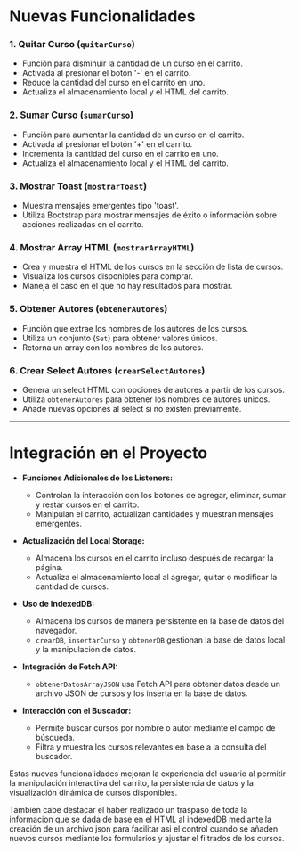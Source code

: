 # Nuevas Funcionalidades

### 1. Quitar Curso (`quitarCurso`)
- Función para disminuir la cantidad de un curso en el carrito.
- Activada al presionar el botón '-' en el carrito.
- Reduce la cantidad del curso en el carrito en uno.
- Actualiza el almacenamiento local y el HTML del carrito.

### 2. Sumar Curso (`sumarCurso`)
- Función para aumentar la cantidad de un curso en el carrito.
- Activada al presionar el botón '+' en el carrito.
- Incrementa la cantidad del curso en el carrito en uno.
- Actualiza el almacenamiento local y el HTML del carrito.

### 3. Mostrar Toast (`mostrarToast`)
- Muestra mensajes emergentes tipo 'toast'.
- Utiliza Bootstrap para mostrar mensajes de éxito o información sobre acciones realizadas en el carrito.

### 4. Mostrar Array HTML (`mostrarArrayHTML`)
- Crea y muestra el HTML de los cursos en la sección de lista de cursos.
- Visualiza los cursos disponibles para comprar.
- Maneja el caso en el que no hay resultados para mostrar.

### 5. Obtener Autores (`obtenerAutores`)
- Función que extrae los nombres de los autores de los cursos.
- Utiliza un conjunto (`Set`) para obtener valores únicos.
- Retorna un array con los nombres de los autores.

### 6. Crear Select Autores (`crearSelectAutores`)
- Genera un select HTML con opciones de autores a partir de los cursos.
- Utiliza `obtenerAutores` para obtener los nombres de autores únicos.
- Añade nuevas opciones al select si no existen previamente.

---

# Integración en el Proyecto

- **Funciones Adicionales de los Listeners:**
  - Controlan la interacción con los botones de agregar, eliminar, sumar y restar cursos en el carrito.
  - Manipulan el carrito, actualizan cantidades y muestran mensajes emergentes.

- **Actualización del Local Storage:**
  - Almacena los cursos en el carrito incluso después de recargar la página.
  - Actualiza el almacenamiento local al agregar, quitar o modificar la cantidad de cursos.

- **Uso de IndexedDB:**
  - Almacena los cursos de manera persistente en la base de datos del navegador.
  - `crearDB`, `insertarCurso` y `obtenerDB` gestionan la base de datos local y la manipulación de datos.

- **Integración de Fetch API:**
  - `obtenerDatosArrayJSON` usa Fetch API para obtener datos desde un archivo JSON de cursos y los inserta en la base de datos.

- **Interacción con el Buscador:**
  - Permite buscar cursos por nombre o autor mediante el campo de búsqueda.
  - Filtra y muestra los cursos relevantes en base a la consulta del buscador.

Estas nuevas funcionalidades mejoran la experiencia del usuario al permitir la manipulación interactiva del carrito, la persistencia de datos y la visualización dinámica de cursos disponibles.

Tambien cabe destacar el haber realizado un traspaso de toda la informacion que se dada de base en el HTML al indexedDB mediante la creación de un archivo json para facilitar asi el control cuando se añaden nuevos cursos mediante los formularios y ajustar el filtrados de los cursos.